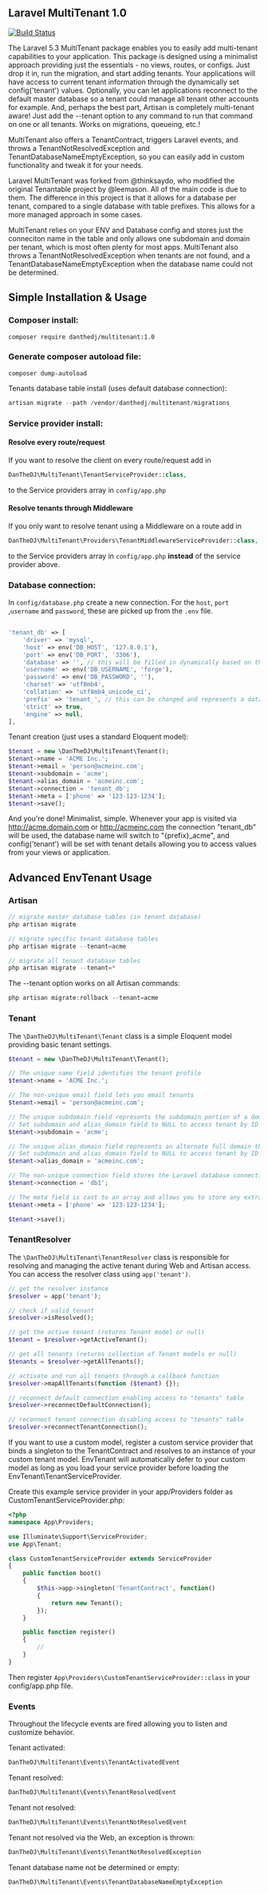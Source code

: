 ## Laravel MultiTenant 1.0

[![Build Status](https://travis-ci.org/DanTheDJ/multitenant.svg?branch=master)](https://travis-ci.org/DanTheDJ/multitenant)

The Laravel 5.3 MultiTenant package enables you to easily add multi-tenant capabilities to your application.
This package is designed using a minimalist approach providing just the essentials - no views, routes,
or configs. Just drop it in, run the migration, and start adding tenants. Your applications will
have access to current tenant information through the dynamically set config('tenant') values.
Optionally, you can let applications reconnect to the default master database so a tenant
could manage all tenant other accounts for example. And, perhaps the best part, Artisan
is completely multi-tenant aware! Just add the --tenant option to any command to
run that command on one or all tenants. Works on migrations, queueing, etc.!

MultiTenant also offers a TenantContract, triggers Laravel events, and throws a TenantNotResolvedException and TenantDatabaseNameEmptyException, so you can easily add in custom functionality and tweak it for your needs.

Laravel MultiTenant was forked from @thinksaydo, who modified the original Tenantable project by @leemason. All of the main code is due to them. The difference in this project is that it allows for a database per tenant, compared to a single database with table prefixes. This allows for a more managed approach in some cases.

MultiTenant relies on your ENV and Database config and stores just the
conneciton name in the table and only allows one subdomain and
domain per tenant, which is most often plenty for most apps.
MultiTenant also throws a TenantNotResolvedException when
tenants are not found, and a TenantDatabaseNameEmptyException when the database name could not be determined.


## Simple Installation & Usage

### Composer install:

```
composer require danthedj/multitenant:1.0
```

### Generate composer autoload file:

```
composer dump-autoload
```

Tenants database table install (uses default database connection):

```php 
artisan migrate --path /vendor/danthedj/multitenant/migrations
```


### Service provider install:

#### Resolve every route/request

If you want to resolve the client on every route/request add in 

```php
DanTheDJ\MultiTenant\TenantServiceProvider::class,
```

to the Service providers array in `config/app.php`

#### Resolve tenants through Middleware

If you only want to resolve tenant using a Middleware on a route add in

```php
DanTheDJ\MultiTenant\Providers\TenantMiddlewareServiceProvider::class,
```
to the Service providers array in `config/app.php` __instead__ of the service provider above.

### Database connection:

In `config/database.php` create a new connection. For the `host`, `port` ,`username` and `password`, these are picked up from the `.env` file.

```php

'tenant_db' => [
    'driver' => 'mysql',
    'host' => env('DB_HOST', '127.0.0.1'),
    'port' => env('DB_PORT', '3306'),
    'database' => '', // this will be filled in dynamically based on the tenant subdomain.
    'username' => env('DB_USERNAME', 'forge'),
    'password' => env('DB_PASSWORD', ''),
    'charset' => 'utf8mb4',
    'collation' => 'utf8mb4_unicode_ci',
    'prefix' => 'tenant_', // this can be changed and represents a database prefix e.g. 'business_acme'
    'strict' => true,
    'engine' => null,
],

```

Tenant creation (just uses a standard Eloquent model):

```php
$tenant = new \DanTheDJ\MultiTenant\Tenant();
$tenant->name = 'ACME Inc.';
$tenant->email = 'person@acmeinc.com';
$tenant->subdomain = 'acme';
$tenant->alias_domain = 'acmeinc.com';
$tenant->connection = 'tenant_db';
$tenant->meta = ['phone' => '123-123-1234'];
$tenant->save();
```

And you're done! Minimalist, simple. Whenever your app is visited via http://acme.domain.com or http://acmeinc.com
the connection "tenant_db" will be used, the database name will switch to "{prefix}_acme", and config('tenant')
will be set with tenant details allowing you to access values from your views or application.


## Advanced EnvTenant Usage

### Artisan

```php
// migrate master database tables (in tenant database)
php artisan migrate

// migrate specific tenant database tables
php artisan migrate --tenant=acme

// migrate all tenant database tables
php artisan migrate --tenant=*
```

The --tenant option works on all Artisan commands:

```php
php artisan migrate:rollback --tenant=acme

```


### Tenant

The ```\DanTheDJ\MultiTenant\Tenant``` class is a simple Eloquent model providing basic tenant settings.

```php
$tenant = new \DanTheDJ\MultiTenant\Tenant();

// The unique name field identifies the tenant profile
$tenant->name = 'ACME Inc.';

// The non-unique email field lets you email tenants
$tenant->email = 'person@acmeinc.com';

// The unique subdomain field represents the subdomain portion of a domain and the database table prefix
// Set subdomain and alias_domain field to NULL to access tenant by ID instead
$tenant->subdomain = 'acme';

// The unique alias_domain field represents an alternate full domain that can be used to access the tenant
// Set subdomain and alias_domain field to NULL to access tenant by ID instead
$tenant->alias_domain = 'acmeinc.com';

// The non-unique connection field stores the Laravel database connection name
$tenant->connection = 'db1';

// The meta field is cast to an array and allows you to store any extra values you might need to know
$tenant->meta = ['phone' => '123-123-1234'];

$tenant->save();
```


### TenantResolver

The ```\DanTheDJ\MultiTenant\TenantResolver``` class is responsible for resolving and managing the active tenant
during Web and Artisan access. You can access the resolver class using ```app('tenant')```.

```php
// get the resolver instance
$resolver = app('tenant');

// check if valid tenant
$resolver->isResolved();

// get the active tenant (returns Tenant model or null)
$tenant = $resolver->getActiveTenant();

// get all tenants (returns collection of Tenant models or null)
$tenants = $resolver->getAllTenants();

// activate and run all tenants through a callback function
$resolver->mapAllTenants(function ($tenant) {});

// reconnect default connection enabling access to "tenants" table
$resolver->reconnectDefaultConnection();

// reconnect tenant connection disabling access to "tenants" table
$resolver->reconnectTenantConnection();
```

If you want to use a custom model, register a custom service provider that binds a singleton to the TenantContract
and resolves to an instance of your custom tenant model. EnvTenant will automatically defer to your custom model
as long as you load your service provider before loading the EnvTenant\TenantServiceProvider.

Create this example service provider in your app/Providers folder as CustomTenantServiceProvider.php:

```php
<?php
namespace App\Providers;

use Illuminate\Support\ServiceProvider;
use App\Tenant;

class CustomTenantServiceProvider extends ServiceProvider
{
    public function boot()
    {
        $this->app->singleton('TenantContract', function()
        {
            return new Tenant();
        });
    }

    public function register()
    {
        //
    }
}
```

Then register ```App\Providers\CustomTenantServiceProvider::class``` in your config/app.php file.

### Events

Throughout the lifecycle events are fired allowing you to listen and customize behavior.

Tenant activated:
```php
DanTheDJ\MultiTenant\Events\TenantActivatedEvent
```

Tenant resolved:
```php
DanTheDJ\MultiTenant\Events\TenantResolvedEvent
```

Tenant not resolved:
```php
DanTheDJ\MultiTenant\Events\TenantNotResolvedEvent
```

Tenant not resolved via the Web, an exception is thrown:
```php
DanTheDJ\MultiTenant\Events\TenantNotResolvedException
```

Tenant database name not be determined or empty:
```php
DanTheDJ\MultiTenant\Events\TenantDatabaseNameEmptyException
```
